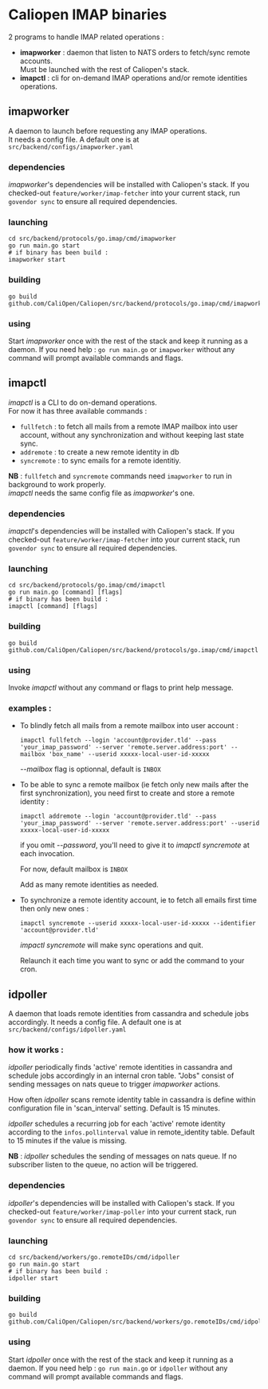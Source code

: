 # Caliopen IMAP binaries

2 programs to handle IMAP related operations :
- **imapworker** : daemon that listen to NATS orders to fetch/sync remote accounts.  
Must be launched with the rest of Caliopen's stack.
- **imapctl** : cli for on-demand IMAP operations and/or remote identities operations.

## imapworker

A daemon to launch before requesting any IMAP operations.  
It needs a config file. A default one is at `src/backend/configs/imapworker.yaml`

### dependencies

_imapworker_'s dependencies will be installed with Caliopen's stack. If you checked-out `feature/worker/imap-fetcher` into your current stack, run `govendor sync` to ensure all required dependencies.

### launching

```shell
cd src/backend/protocols/go.imap/cmd/imapworker
go run main.go start
# if binary has been build :
imapworker start
```

### building

```shell
go build github.com/CaliOpen/Caliopen/src/backend/protocols/go.imap/cmd/imapworker
```

### using

Start _imapworker_ once with the rest of the stack and keep it running as a daemon.
If you need help : `go run main.go` or `imapworker` without any command will prompt available commands and flags.

## imapctl

_imapctl_ is a CLI to do on-demand operations.  
For now it has three available commands :
- `fullfetch` : to fetch all mails from a remote IMAP mailbox into user account, without any synchronization and without keeping last state sync.
- `addremote` : to create a new remote identity in db
- `syncremote` : to sync emails for a remote identitiy.  

**NB** : `fullfetch` and `syncremote` commands need `imapworker` to run in background to work properly.  
_imapctl_ needs the same config file as _imapworker_'s one.

### dependencies

_imapctl_'s dependencies will be installed with Caliopen's stack. If you checked-out `feature/worker/imap-fetcher` into your current stack, run `govendor sync` to ensure all required dependencies.

### launching

```shell
cd src/backend/protocols/go.imap/cmd/imapctl
go run main.go [command] [flags]
# if binary has been build :
imapctl [command] [flags]
```

### building

```shell
go build github.com/CaliOpen/Caliopen/src/backend/protocols/go.imap/cmd/imapctl
```

### using

Invoke _imapctl_ without any command or flags to print help message.

### examples :

- To blindly fetch all mails from a remote mailbox into user account :

  ```shell
  imapctl fullfetch --login 'account@provider.tld' --pass 'your_imap_password' --server 'remote.server.address:port' --mailbox 'box_name' --userid xxxxx-local-user-id-xxxxx
  ```

  _--mailbox_ flag is optionnal, default is `INBOX`


- To be able to sync a remote mailbox (ie fetch only new mails after the first synchronization), you need first to create and store a remote identity :

  ```shell
  imapctl addremote --login 'account@provider.tld' --pass 'your_imap_password' --server 'remote.server.address:port' --userid xxxxx-local-user-id-xxxxx
  ```

  if you omit _--password_, you'll need to give it to _imapctl syncremote_ at each invocation.

  For now, default mailbox is `INBOX`

  Add as many remote identities as needed.

- To synchronize a remote identity account, ie to fetch all emails first time then only new ones :

  ```shell
  imapctl syncremote --userid xxxxx-local-user-id-xxxxx --identifier 'account@provider.tld'
  ```

  _impactl syncremote_ will make sync operations and quit.  

  Relaunch it each time you want to sync or add the command to your cron.

## idpoller

A daemon that loads remote identities from cassandra and schedule jobs accordingly.
It needs a config file. A default one is at `src/backend/configs/idpoller.yaml`

### how it works :

_idpoller_ periodically finds 'active' remote identities in cassandra and schedule jobs accordingly in an internal cron table. "Jobs" consist of sending messages on nats queue to trigger _imapworker_ actions.

How often _idpoller_ scans remote identity table in cassandra is define within configuration file in 'scan_interval' setting. Default is 15 minutes.

_idpoller_ schedules a recurring job for each 'active' remote identity according to the `infos.pollinterval` value in remote_identity table. Default to 15 minutes if the value is missing.

**NB** : _idpoller_ schedules the sending of messages on nats queue. If no subscriber listen to the queue, no action will be triggered.

### dependencies

_idpoller_'s dependencies will be installed with Caliopen's stack. If you checked-out `feature/worker/imap-poller` into your current stack, run `govendor sync` to ensure all required dependencies.

### launching

```shell
cd src/backend/workers/go.remoteIDs/cmd/idpoller
go run main.go start
# if binary has been build :
idpoller start
```

### building

```shell
go build github.com/CaliOpen/Caliopen/src/backend/workers/go.remoteIDs/cmd/idpoller
```

### using

Start _idpoller_ once with the rest of the stack and keep it running as a daemon.
If you need help : `go run main.go` or `idpoller` without any command will prompt available commands and flags.